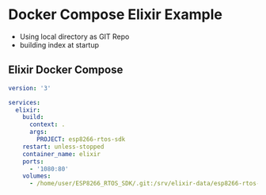 # Docker Compose Elixir Example

- Using local directory as GIT Repo
- building index at startup

## Elixir Docker Compose

``` docker-compose.yml
version: '3'

services:
  elixir:
    build:
      context: .
      args:
        PROJECT: esp8266-rtos-sdk
    restart: unless-stopped
    container_name: elixir
    ports:
      - '1080:80'
    volumes:
      - /home/user/ESP8266_RTOS_SDK/.git:/srv/elixir-data/esp8266-rtos-sdk/repo

```
